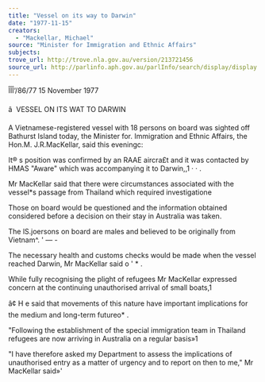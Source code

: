 ```yaml
---
title: "Vessel on its way to Darwin"
date: "1977-11-15"
creators:
  - "Mackellar, Michael"
source: "Minister for Immigration and Ethnic Affairs"
subjects:
trove_url: http://trove.nla.gov.au/version/213721456
source_url: http://parlinfo.aph.gov.au/parlInfo/search/display/display.w3p;query=Id%3A%22media/pressrel/HPR08003071%22
---
```


 ÎÎÎ‘/86/77 15 November 1977

 â   VESSEL ON ITS WAT TO DARWIN

 A Vietnamese-registered vessel with 18 persons on board was sighted  off Bathurst Island today, the Minister for. Immigration and Ethnic Affairs,  the Hon.M. J.R.MacKellar, said this eveningc:

 It® s position was confirmed by an RAAE aircra£t and it was contacted  by HMAS "Aware" which was accompanying it to Darwin,,1  ·  ·  .

 Mr MacKellar said that there were circumstances associated with the  vessel*s passage from Thailand which required investigatione

 Those on board would be questioned and the information obtained  considered before a decision on their stay in Australia was taken.

 The lS.joersons on board are males and believed to be originally  from Vietnam^. '  — -

 The necessary health and customs checks would be made when the vessel  reached Darwin, Mr MacKellar said o ' *  .

 While fully recognising the plight of refugees Mr MacKellar expressed  concern at the continuing unauthorised arrival of small boats,1

 â¢  H e said that movements of this nature have important implications  for the medium and long-term futureo* .

 "Following the establishment of the special immigration team in Thailand  refugees are now arriving in Australia on a regular basis»1

 "I have therefore asked my Department to assess the implications of  unauthorised entry as a matter of urgency and to report on then to me," Mr  MacKellar said»'

